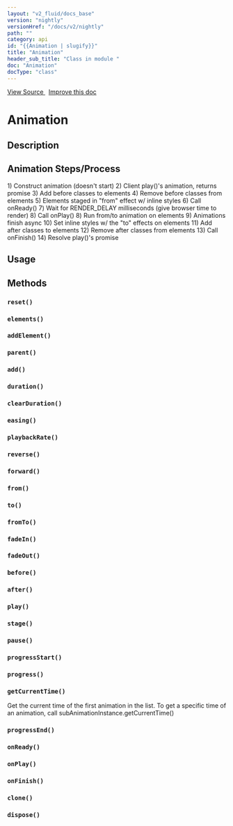 ```yaml
---
layout: "v2_fluid/docs_base"
version: "nightly"
versionHref: "/docs/v2/nightly"
path: ""
category: api
id: "{{Animation | slugify}}"
title: "Animation"
header_sub_title: "Class in module "
doc: "Animation"
docType: "class"
---
```





<div class="improve-docs">
  <a href='http://github.com/driftyco/ionic2/tree/master/ionic/animations/animation.ts#L1'>
    View Source
  </a>
  &nbsp;
  <a href='http://github.com/driftyco/ionic2/edit/master/ionic/animations/animation.ts#L1'>
    Improve this doc
  </a>

  <!-- TODO(drewrygh, perrygovier): render this block in the correct location, markup identical to component docs -->

</div>




<h1 class="api-title">


Animation






</h1>






<h2>Description</h2>

<h2 id="animation-steps-process">Animation Steps/Process</h2>
<p>  1) Construct animation (doesn&#39;t start)
  2) Client play()&#39;s animation, returns promise
  3) Add before classes to elements
  4) Remove before classes from elements
  5) Elements staged in &quot;from&quot; effect w/ inline styles
  6) Call onReady()
  7) Wait for RENDER_DELAY milliseconds (give browser time to render)
  8) Call onPlay()
  8) Run from/to animation on elements
  9) Animations finish async
 10) Set inline styles w/ the &quot;to&quot; effects on elements
 11) Add after classes to elements
 12) Remove after classes from elements
 13) Call onFinish()
 14) Resolve play()&#39;s promise</p>

<h2>Usage</h2>





<h2>Methods</h2>

<div id="reset"></div>

<h3>
<code>reset()</code>

</h3>












<div id="elements"></div>

<h3>
<code>elements()</code>

</h3>












<div id="addElement"></div>

<h3>
<code>addElement()</code>

</h3>












<div id="parent"></div>

<h3>
<code>parent()</code>

</h3>












<div id="add"></div>

<h3>
<code>add()</code>

</h3>












<div id="duration"></div>

<h3>
<code>duration()</code>

</h3>












<div id="clearDuration"></div>

<h3>
<code>clearDuration()</code>

</h3>












<div id="easing"></div>

<h3>
<code>easing()</code>

</h3>












<div id="playbackRate"></div>

<h3>
<code>playbackRate()</code>

</h3>












<div id="reverse"></div>

<h3>
<code>reverse()</code>

</h3>












<div id="forward"></div>

<h3>
<code>forward()</code>

</h3>












<div id="from"></div>

<h3>
<code>from()</code>

</h3>












<div id="to"></div>

<h3>
<code>to()</code>

</h3>












<div id="fromTo"></div>

<h3>
<code>fromTo()</code>

</h3>












<div id="fadeIn"></div>

<h3>
<code>fadeIn()</code>

</h3>












<div id="fadeOut"></div>

<h3>
<code>fadeOut()</code>

</h3>












<div id="before"></div>

<h3>
<code>before()</code>

</h3>












<div id="after"></div>

<h3>
<code>after()</code>

</h3>












<div id="play"></div>

<h3>
<code>play()</code>

</h3>












<div id="stage"></div>

<h3>
<code>stage()</code>

</h3>












<div id="pause"></div>

<h3>
<code>pause()</code>

</h3>












<div id="progressStart"></div>

<h3>
<code>progressStart()</code>

</h3>












<div id="progress"></div>

<h3>
<code>progress()</code>

</h3>












<div id="getCurrentTime"></div>

<h3>
<code>getCurrentTime()</code>

</h3>

Get the current time of the first animation
in the list. To get a specific time of an animation, call
subAnimationInstance.getCurrentTime()











<div id="progressEnd"></div>

<h3>
<code>progressEnd()</code>

</h3>












<div id="onReady"></div>

<h3>
<code>onReady()</code>

</h3>












<div id="onPlay"></div>

<h3>
<code>onPlay()</code>

</h3>












<div id="onFinish"></div>

<h3>
<code>onFinish()</code>

</h3>












<div id="clone"></div>

<h3>
<code>clone()</code>

</h3>












<div id="dispose"></div>

<h3>
<code>dispose()</code>

</h3>










<!-- end content block -->


<!-- end body block -->


